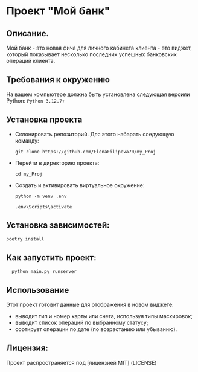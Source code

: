 # Проект "Мой банк"
## Описание. 
   Мой банк - это новая фича для личного кабинета клиента - это виджет, который показывает
   несколько последних успешных банковских операций клиента.
   

## Требования к окружению
  На вашем компьютере должна быть установлена следующая версияи Python:
    ```
     Python 3.12.7+
    ```
## Установка проекта 
  - Склонировать репозиторий. Для этого набарать следующую команду:
    ```
    git clone https://github.com/ElenaFilipeva70/my_Proj
    ```
  - Перейти в директорию проекта:
    ```
    cd my_Proj
    ```
  - Создать и активировать виртуальное окружение:
    ```
    python -m venv .env

    .env\Scripts\activate 
    ```
## Установка зависимостей:
    
    poetry install

## Как запустить проект:
```
  python main.py runserver  
```
## Использование

Этот проект готовит данные для отображения в новом виджете: 
 - выводит тип и номер карты или счета, используя типы маскировок;
 - выводит список операций по выбранному статусу;
 - сортирует операции по дате (по возрастанию или убыванию).

## Лицензия:

Проект распространяется под [лицензией MIT] (LICENSE) 
